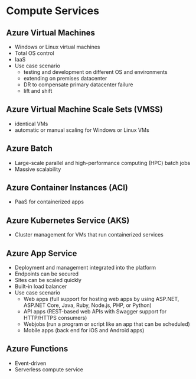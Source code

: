 # Compute Services

## Azure Virtual Machines
- Windows or Linux virtual machines
- Total OS control
- IaaS
- Use case scenario
    - testing and development on different OS and environments
    - extending on premises datacenter
    - DR to compensate primary datacenter failure
    - lift and shift

## Azure Virtual Machine Scale Sets (VMSS)
- identical VMs
- automatic or manual scaling for Windows or Linux VMs

## Azure Batch
- Large-scale parallel and high-performance computing (HPC) batch jobs
- Massive scalability

## Azure Container Instances (ACI)
- PaaS for containerized apps 

## Azure Kubernetes Service (AKS)
- Cluster management for VMs that run containerized services

## Azure App Service
- Deployment and management integrated into the platform
- Endpoints can be secured
- Sites can be scaled quickly
- Built-in load balancer
- Use case scenario
    - Web apps (full support for hosting web apps by using ASP.NET, ASP.NET Core, Java, Ruby, Node.js, PHP, or Python)
    - API apps (REST-based web APIs with Swagger support for HTTP/HTTPS consumers)
    - Webjobs (run a program or script like an app that can be scheduled)
    - Mobile apps (back end for iOS and Android apps)

## Azure Functions
- Event-driven
- Serverless compute service